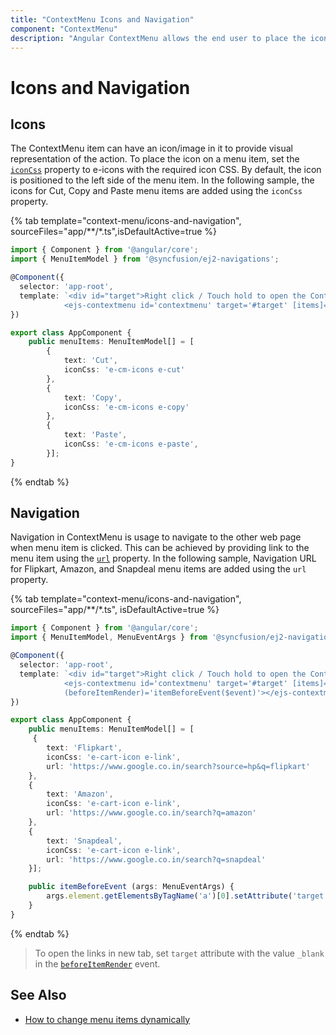 ```yaml
---
title: "ContextMenu Icons and Navigation"
component: "ContextMenu"
description: "Angular ContextMenu allows the end user to place the icons on menu items and navigate to other webpages while clicking the menu items."
---
```


# Icons and Navigation

## Icons

The ContextMenu item can have an icon/image
in it to provide visual representation of the action. To place the icon on a menu item,
set the [`iconCss`](../api/context-menu/menuItemModel#iconcss) property to e-icons with the required
icon CSS. By default, the icon is positioned to the left side of the menu item. In the following sample, the icons for Cut,
Copy and Paste menu items are added using the `iconCss` property.

{% tab template="context-menu/icons-and-navigation", sourceFiles="app/**/*.ts",isDefaultActive=true %}

```typescript
import { Component } from '@angular/core';
import { MenuItemModel } from '@syncfusion/ej2-navigations';

@Component({
  selector: 'app-root',
  template: `<div id="target">Right click / Touch hold to open the ContextMenu</div>
            <ejs-contextmenu id='contextmenu' target='#target' [items]='menuItems'></ejs-contextmenu>`
})

export class AppComponent {
    public menuItems: MenuItemModel[] = [
        {
            text: 'Cut',
            iconCss: 'e-cm-icons e-cut'
        },
        {
            text: 'Copy',
            iconCss: 'e-cm-icons e-copy'
        },
        {
            text: 'Paste',
            iconCss: 'e-cm-icons e-paste',
        }];
}
```

{% endtab %}

## Navigation

Navigation in ContextMenu is usage to navigate to the other web page when menu item is
clicked. This can be achieved by providing link to the menu item using the
[`url`](../api/context-menu/menuItemModel#url) property.
In the following sample, Navigation URL for Flipkart, Amazon, and Snapdeal menu items
are added using the `url` property.

{% tab template="context-menu/icons-and-navigation", sourceFiles="app/**/*.ts", isDefaultActive=true %}

```typescript
import { Component } from '@angular/core';
import { MenuItemModel, MenuEventArgs } from '@syncfusion/ej2-navigations';

@Component({
  selector: 'app-root',
  template: `<div id="target">Right click / Touch hold to open the ContextMenu</div>
            <ejs-contextmenu id='contextmenu' target='#target' [items]='menuItems'
            (beforeItemRender)='itemBeforeEvent($event)'></ejs-contextmenu>`,
})

export class AppComponent {
    public menuItems: MenuItemModel[] = [
     {
        text: 'Flipkart',
        iconCss: 'e-cart-icon e-link',
        url: 'https://www.google.co.in/search?source=hp&q=flipkart'
    },
    {
        text: 'Amazon',
        iconCss: 'e-cart-icon e-link',
        url: 'https://www.google.co.in/search?q=amazon'
    },
    {
        text: 'Snapdeal',
        iconCss: 'e-cart-icon e-link',
        url: 'https://www.google.co.in/search?q=snapdeal'
    }];

    public itemBeforeEvent (args: MenuEventArgs) {
        args.element.getElementsByTagName('a')[0].setAttribute('target', '_blank');
    }
}
```

{% endtab %}

> To open the links in new tab, set `target` attribute with the value `_blank` in the
[`beforeItemRender`](../api/context-menu#beforeitemrender) event.

## See Also

* [How to change menu items dynamically](./how-to/change-menu-items-dynamically)
